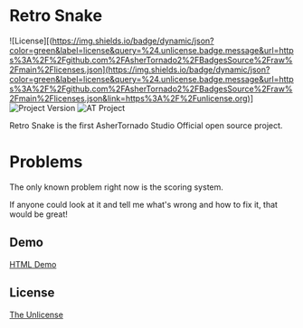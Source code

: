 # Retro Snake
![License][(https://img.shields.io/badge/dynamic/json?color=green&label=license&query=%24.unlicense.badge.message&url=https%3A%2F%2Fgithub.com%2FAsherTornado2%2FBadgesSource%2Fraw%2Fmain%2Flicenses.json](https://img.shields.io/badge/dynamic/json?color=green&label=license&query=%24.unlicense.badge.message&url=https%3A%2F%2Fgithub.com%2FAsherTornado2%2FBadgesSource%2Fraw%2Fmain%2Flicenses.json&link=https%3A%2F%2Funlicense.org)]
![Project Version](https://img.shields.io/badge/Version-1.0.0-blue)
![AT Project](https://img.shields.io/badge/AsherTornado%20Studio-Open%20Source%20Project-brightgreen)

Retro Snake is the first AsherTornado Studio Official open source project.

# Problems
The only known problem right now is the scoring system.

If anyone could look at it and tell me what's wrong and how to fix it, that would be great!

## Demo

[HTML Demo](https://ashertornado2.github.io/RetroSnake)


## License

[The Unlicense](https://choosealicense.com/licenses/unlicense/)
